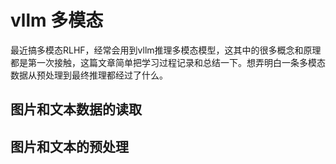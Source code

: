 # vllm 多模态
  最近搞多模态RLHF，经常会用到vllm推理多模态模型，这其中的很多概念和原理都是第一次接触，这篇文章简单把学习过程记录和总结一下。想弄明白一条多模态数据从预处理到最终推理都经过了什么。
## 图片和文本数据的读取
## 图片和文本的预处理
